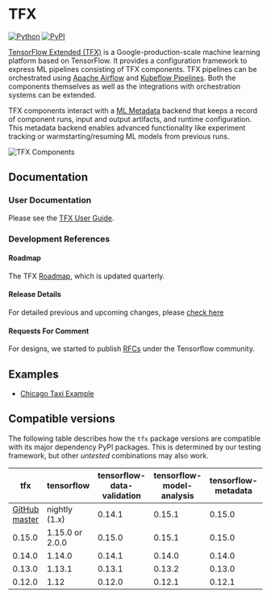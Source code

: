 <!-- See: www.tensorflow.org/tfx/ -->

# TFX

[![Python](https://img.shields.io/pypi/pyversions/tfx.svg?style=plastic)](https://github.com/tensorflow/tfx)
[![PyPI](https://badge.fury.io/py/tfx.svg)](https://badge.fury.io/py/tfx)

[TensorFlow Extended (TFX)](https://tensorflow.org/tfx) is a
Google-production-scale machine learning platform based on TensorFlow. It
provides a configuration framework to express ML pipelines consisting of TFX
components. TFX pipelines can be orchestrated using
[Apache Airflow](https://airflow.apache.org/) and
[Kubeflow Pipelines](https://www.kubeflow.org/). Both the components themselves
as well as the integrations with orchestration systems can be extended.

TFX components interact with a
[ML Metadata](https://github.com/google/ml-metadata) backend that keeps a record
of component runs, input and output artifacts, and runtime configuration. This
metadata backend enables advanced functionality like experiment tracking or
warmstarting/resuming ML models from previous runs.

![TFX Components](https://raw.github.com/tensorflow/tfx/master/docs/guide/diag_all.svg?sanitize=true)

## Documentation

### User Documentation

Please see the
[TFX User Guide](https://github.com/tensorflow/tfx/blob/master/docs/guide/index.md).

### Development References

#### Roadmap

The TFX [Roadmap](https://github.com/tensorflow/tfx/blob/master/ROADMAP.md),
which is updated quarterly.

#### Release Details

For detailed previous and upcoming changes, please
[check here](https://github.com/tensorflow/tfx/blob/master/RELEASE.md)

#### Requests For Comment

For designs, we started to publish
[RFCs](https://github.com/tensorflow/community/tree/master/rfcs) under the
Tensorflow community.

## Examples

*   [Chicago Taxi Example](https://github.com/tensorflow/tfx/tree/master/tfx/examples/chicago_taxi_pipeline)

## Compatible versions

The following table describes how the `tfx` package versions are compatible with
its major dependency PyPI packages. This is determined by our testing framework,
but other *untested* combinations may also work.

tfx                                                                                 | tensorflow     | tensorflow-data-validation | tensorflow-model-analysis | tensorflow-metadata | tensorflow-transform | ml-metadata | apache-beam[gcp] | pyarrow | tfx-bsl |
----------------------------------------------------------------------------------- | -------------  | -------------------------- | ------------------------- | ------------------- | -------------------- | ----------- | -------------------- | ------- | ------- |
[GitHub master](https://github.com/tensorflow/tfx/blob/master/tfx/g3doc/RELEASE.md) | nightly (1.x)  | 0.14.1                      | 0.15.1                    | 0.15.0              | 0.15.0               | 0.15.0      | 2.16.0          | 0.14.0  | 0.15.1 |
0.15.0                                                                              | 1.15.0 or 2.0.0| 0.15.0                      | 0.15.1                    | 0.15.0              | 0.15.0               | 0.15.0      | 2.16.0          | 0.14.0  | 0.15.1 |
0.14.0                                                                              | 1.14.0         | 0.14.1                      | 0.14.0                    | 0.14.0              | 0.14.0               | 0.14.0      | 2.14.0          | 0.14.0  | n/a    |
0.13.0                                                                              | 1.13.1         | 0.13.1                      | 0.13.2                    | 0.13.0              | 0.13.0               | 0.13.2      | 2.12.0          | n/a     | n/a    |
0.12.0                                                                              | 1.12           | 0.12.0                      | 0.12.1                    | 0.12.1              | 0.12.0               | 0.13.2      | 2.10.0          | n/a     | n/a    |
